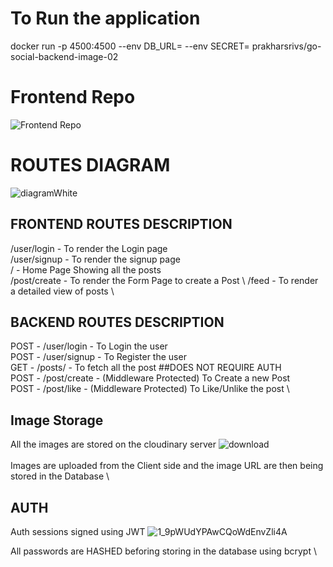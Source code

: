 # To Run the application 
docker run -p 4500:4500  --env DB_URL=<your mongodb url> --env SECRET=<Your secret> prakharsrivs/go-social-backend-image-02

# Frontend Repo 
![Frontend Repo](https://github.com/prakharSrivs/HighonFrontend) 

# ROUTES DIAGRAM 


![diagramWhite](https://github.com/prakharSrivs/HighonFrontend/assets/93509188/8f04cdf7-092a-44f3-9d2d-07a756242463)

## FRONTEND ROUTES DESCRIPTION 
/user/login - To render the Login page \
/user/signup - To render the signup page \
/ - Home Page Showing all the posts \
/post/create - To render the Form Page to create a Post \ 
/feed - To render a detailed view of posts \

## BACKEND ROUTES DESCRIPTION 
POST - /user/login - To Login the user \
POST - /user/signup - To Register the user \
GET - /posts/  - To fetch all the post ##DOES NOT REQUIRE AUTH \
POST - /post/create - (Middleware Protected) To Create a new Post \
POST - /post/like - (Middleware Protected) To Like/Unlike the post \

## Image Storage 
All the images are stored on the cloudinary server 
![download](https://github.com/prakharSrivs/HighonFrontend/assets/93509188/8e3d7fd1-77a6-400d-b179-00c83e0b4ca4) \
\
Images are uploaded from the Client side and the image URL are then being stored in the Database \

## AUTH 
Auth sessions signed using JWT 
![1_9pWUdYPAwCQoWdEnvZli4A](https://github.com/prakharSrivs/HighonFrontend/assets/93509188/b280112a-d937-457c-acbf-461297779c59)

All passwords are HASHED beforing storing in the database using bcrypt \ 




